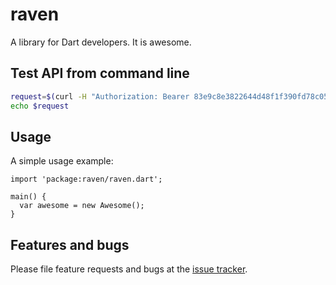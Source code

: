 # raven

A library for Dart developers. It is awesome.

## Test API from command line

```bash
request=$(curl -H "Authorization: Bearer 83e9c8e3822644d48f1f390fd78c050a0dd695775be248098424f53815cc9592" https://sentry.io/api/0/projects/rocketware/datingnode-app-angular/events/)
echo $request
```

## Usage

A simple usage example:

    import 'package:raven/raven.dart';

    main() {
      var awesome = new Awesome();
    }

## Features and bugs

Please file feature requests and bugs at the [issue tracker][tracker].

[tracker]: http://example.com/issues/replaceme


